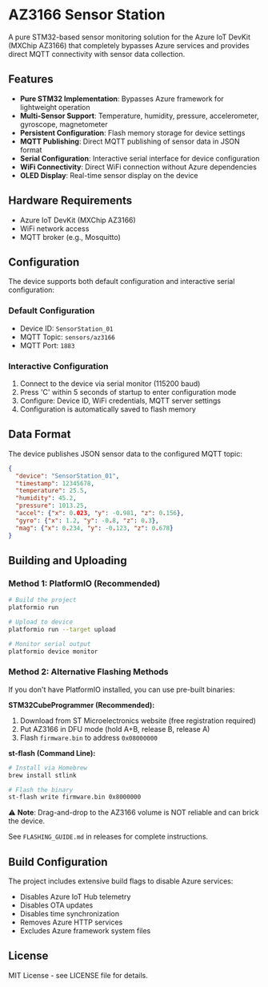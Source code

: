 # AZ3166 Sensor Station

A pure STM32-based sensor monitoring solution for the Azure IoT DevKit (MXChip AZ3166) that completely bypasses Azure services and provides direct MQTT connectivity with sensor data collection.

## Features

- **Pure STM32 Implementation**: Bypasses Azure framework for lightweight operation
- **Multi-Sensor Support**: Temperature, humidity, pressure, accelerometer, gyroscope, magnetometer
- **Persistent Configuration**: Flash memory storage for device settings
- **MQTT Publishing**: Direct MQTT publishing of sensor data in JSON format
- **Serial Configuration**: Interactive serial interface for device configuration
- **WiFi Connectivity**: Direct WiFi connection without Azure dependencies
- **OLED Display**: Real-time sensor display on the device

## Hardware Requirements

- Azure IoT DevKit (MXChip AZ3166)
- WiFi network access
- MQTT broker (e.g., Mosquitto)

## Configuration

The device supports both default configuration and interactive serial configuration:

### Default Configuration
- Device ID: `SensorStation_01`
- MQTT Topic: `sensors/az3166`
- MQTT Port: `1883`

### Interactive Configuration
1. Connect to the device via serial monitor (115200 baud)
2. Press 'C' within 5 seconds of startup to enter configuration mode
3. Configure: Device ID, WiFi credentials, MQTT server settings
4. Configuration is automatically saved to flash memory

## Data Format

The device publishes JSON sensor data to the configured MQTT topic:

```json
{
  "device": "SensorStation_01",
  "timestamp": 12345678,
  "temperature": 25.5,
  "humidity": 45.2,
  "pressure": 1013.25,
  "accel": {"x": 0.023, "y": -0.981, "z": 0.156},
  "gyro": {"x": 1.2, "y": -0.8, "z": 0.3},
  "mag": {"x": 0.234, "y": -0.123, "z": 0.678}
}
```

## Building and Uploading

### Method 1: PlatformIO (Recommended)

```bash
# Build the project
platformio run

# Upload to device
platformio run --target upload

# Monitor serial output
platformio device monitor
```

### Method 2: Alternative Flashing Methods

If you don't have PlatformIO installed, you can use pre-built binaries:

**STM32CubeProgrammer (Recommended):**
1. Download from ST Microelectronics website (free registration required)
2. Put AZ3166 in DFU mode (hold A+B, release B, release A)
3. Flash `firmware.bin` to address `0x08000000`

**st-flash (Command Line):**
```bash
# Install via Homebrew
brew install stlink

# Flash the binary
st-flash write firmware.bin 0x8000000
```

⚠️ **Note**: Drag-and-drop to the AZ3166 volume is NOT reliable and can brick the device.

See `FLASHING_GUIDE.md` in releases for complete instructions.

## Build Configuration

The project includes extensive build flags to disable Azure services:
- Disables Azure IoT Hub telemetry
- Disables OTA updates
- Disables time synchronization
- Removes Azure HTTP services
- Excludes Azure framework system files

## License

MIT License - see LICENSE file for details.
